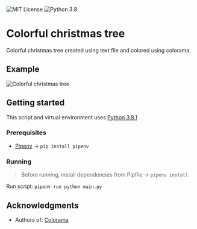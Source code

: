 ![MIT License](https://img.shields.io/badge/License-MIT-brightgreen.svg) ![Python 3.8](https://upload.wikimedia.org/wikipedia/commons/a/a5/Blue_Python_3.8_Shield_Badge.svg)
# Colorful christmas tree
Colorful christmas tree created using text file and colored using colorama.
## Example
![Colorful christmas tree](https://media.giphy.com/media/mDBACYIaZIaor4pllq/giphy.gif)

## Getting started
This script and virtual environment uses [Python 3.8.1](https://www.python.org/downloads/release/python-381/)
### Prerequisites
- [Pipenv](https://pipenv-fork.readthedocs.io/en/latest/) -> `pip install pipenv`
### Running
> Before running, install dependencies from Pipfile -> `pipenv install`

Run script: `pipenv run python main.py`
## Acknowledgments

* Authors of: [Colorama](https://pypi.org/project/colorama/)


